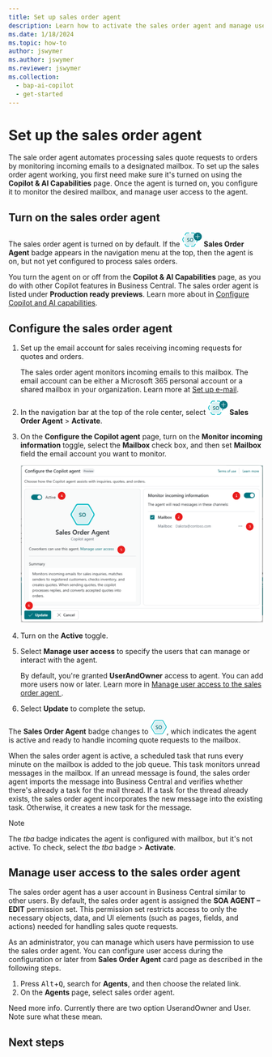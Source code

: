 ```yaml
---
title: Set up sales order agent
description: Learn how to activate the sales order agent and manage user access.
ms.date: 1/18/2024
ms.topic: how-to
author: jswymer
ms.author: jswymer
ms.reviewer: jswymer
ms.collection:
  - bap-ai-copilot
  - get-started
---
```


# Set up the sales order agent

The sale order agent automates processing sales quote requests to orders by monitoring incoming emails to a designated mailbox. To set up the sales order agent working, you first need make sure it's turned on using the **Copilot & AI Capabilities** page. Once the agent is turned on, you configure it to monitor the desired mailbox, and manage user access to the agent.

## Turn on the sales order agent

The sales order agent is turned on by default. If the ![Shows the sales order agent icon](media/soa-icon.png) **Sales Order Agent** badge appears in the navigation menu at the top, then the agent is on, but not yet configured to process sales orders.

You turn the agent on or off from the **Copilot & AI Capabilities** page, as you do with other Copilot features in Business Central. The sales order agent is listed under **Production ready previews**. Learn more about in [Configure Copilot and AI capabilities](enable-ai.md).

## Configure the sales order agent

1. Set up the email account for sales receiving incoming requests for quotes and orders. 

   The sales order agent monitors incoming emails to this mailbox. The email account can be either a Microsoft 365 personal account or a shared mailbox in your organization. Learn more at [Set up e-mail](admin-how-setup-email.md). <!-- Sorry, your Copilot isn't activated for Sales Order Agent-->

1. In the navigation bar at the top of the role center, select ![Shows the sales order agent icon](media/soa-icon.png) **Sales Order Agent** > **Activate**.  
1. On the **Configure the Copilot agent** page, turn on the **Monitor incoming information** toggle, select the **Mailbox** check box, and then set **Mailbox** field the email account you want to monitor.

   ![Shows the sales order agent configuration page](media/soa-configuration.png)

1. Turn on the **Active** toggle.
1. Select **Manage user access** to specify the users that can manage or interact with the agent.

   By default, you're granted **UserAndOwner** access to agent. You can add more users now or later. Learn more in [Manage user access to the sales order agent ](#manage-user-access-to-the-sales-order-agent).
1. Select **Update** to complete the setup.

The **Sales Order Agent** badge changes to ![Shows the sales order agent icon after configured](media/soa-activated-icon.png), which indicates the agent is active and ready to handle incoming quote requests to the mailbox.

When the sales order agent is active, a scheduled task that runs every minute on the mailbox is added to the job queue. This task monitors unread messages in the mailbox. If an unread message is found, the sales order agent imports the message into Business Central and verifies whether there's already a task for the mail thread. If a task for the thread already exists, the sales order agent incorporates the new message into the existing task. Otherwise, it creates a new task for the message.

> [!NOTE]
> The *tba* badge indicates the agent is configured with mailbox, but it's not active. To check, select the *tba* badge > **Activate**.

## Manage user access to the sales order agent

The sales order agent has a user account in Business Central similar to other users. By default, the sales order agent is assigned the **SOA AGENT – EDIT** permission set. This permission set restricts access to only the necessary objects, data, and UI elements (such as pages, fields, and actions) needed for handling sales quote requests.

As an administrator, you can manage which users have permission to use the sales order agent. You can configure user access during the configuration or later from **Sales Order Agent** card page as described in the following steps. 

1. Press <kbd>Alt</kbd>+<kbd>Q</kbd>, search for **Agents**, and then choose the related link.
1. On the **Agents** page, select sales order agent. 

Need more info. Currently there are two option UserandOwner and User. Note sure what these mean.

## Next steps

<!--Remove all the comments in this template before you sign-off or merge to the main branch.-->
